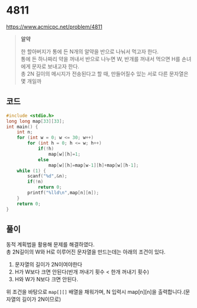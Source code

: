 # 4811
https://www.acmicpc.net/problem/4811
>**알약**
>
>한 할아버지가 통에 든 N개의 알약을 반으로 나눠서 먹고자 한다.<br>
>통에 든 하나짜리 약을 꺼내서 반으로 나누면 W, 반개를 꺼내서 먹으면 H를 손녀에게 문자로 보내고자 한다.<br>
>총 2N 길이의 메시지가 전송된다고 할 때, 만들어질수 있는 서로 다른 문자열은 몇 개일까<br>
## 코드
```c
#include <stdio.h>
long long map[33][33];
int main() {
    int n;
    for (int w = 0; w <= 30; w++)
        for (int h = 0; h <= w; h++)
            if(!h) 
                map[w][h]=1;
            else 
                map[w][h]=map[w-1][h]+map[w][h-1];
    while (1) {
        scanf("%d",&n);
        if(!n)
            return 0;
        printf("%lld\n",map[n][n]);
    }
    return 0;
}
```
## 풀이
동적 계획법을 활용해 문제를 해결하였다.<br>
총 2N길이의 W와 H로 이루어진 문자열을 만드는데는 아래의 조건이 있다.
1. 문자열의 길이가 2N이여야한다
2. H가 W보다 크면 안된다(반개 꺼내기 횟수 < 한개 꺼내기 횟수)
3. H와 W가 N보다 크면 안된다.

위 조건을 바탕으로 `map[][]` 배열을 채워가며, N 입력시 map[n][n]을 출력합니다.(문자열의 길이가 2N이므로)